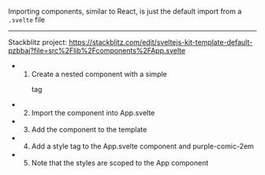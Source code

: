 Importing components, similar to React, is just the default import from a `.svelte` file

---

Stackblitz project:
https://stackblitz.com/edit/sveltejs-kit-template-default-pzbbaj?file=src%2Flib%2Fcomponents%2FApp.svelte

- 1. Create a nested component with a simple <p> tag
- 2. Import the component into App.svelte
- 3. Add the component to the template
- 4. Add a style tag to the App.svelte component and purple-comic-2em
- 5. Note that the styles are scoped to the App component
